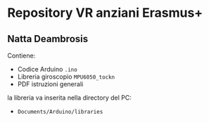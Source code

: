 # Repository VR anziani Erasmus+

## Natta Deambrosis

Contiene:
- Codice Arduino `.ino`
- Libreria giroscopio `MPU6050_tockn`
- PDF istruzioni generali

la libreria va inserita nella directory del PC:
- `Documents/Arduino/libraries`
